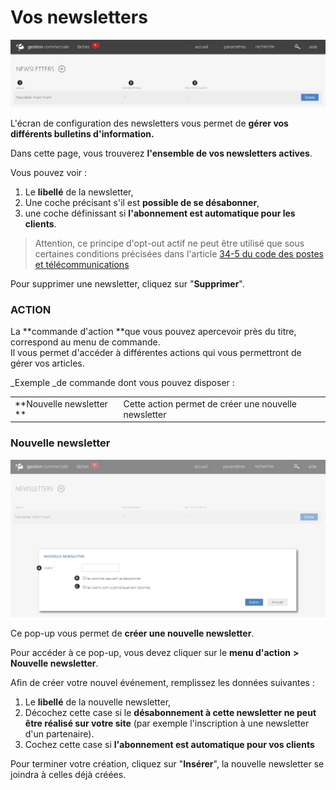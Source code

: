 # Vos newsletters


![index-screenshotdemosimplementecom20150806145938](images/index-screenshotdemosimplementecom20150806145938.png)

L'écran de configuration des newsletters vous permet de **gérer vos différents bulletins d'information.**

Dans cette page, vous trouverez **l'ensemble de vos newsletters actives**.

Vous pouvez voir :

1.  Le **libellé** de la newsletter,
2.  Une coche précisant s'il est **possible de se désabonner**,
3.  une coche définissant si **l'abonnement est automatique pour les clients**.

> Attention, ce principe d'opt-out actif ne peut être utilisé que sous certaines conditions précisées dans l'article [34-5 du code des postes et télécommunications](http://www.legifrance.gouv.fr/affichCodeArticle.do;jsessionid=CC4017ADEF5861BF009DFD5C31A036CF.tpdjo07v_3?idArticle=LEGIARTI000024506081&cidTexte=LEGITEXT000006070987&dateTexte=20120104)

Pour supprimer une newsletter, cliquez sur "**Supprimer**".

### ACTION

La **commande d'action **que vous pouvez apercevoir près du titre, correspond au menu de commande.  
Il vous permet d'accéder à différentes actions qui vous permettront de gérer vos articles.

_Exemple _de commande dont vous pouvez disposer :

<table>

<tbody>

<tr>

<td>**Nouvelle newsletter **</td>

<td> Cette action permet de créer une nouvelle newsletter </td>

</tr>

</tbody>

</table>

### Nouvelle newsletter

![index-2](images/index-2.png)

Ce pop-up vous permet de **créer une nouvelle newsletter**.

Pour accéder à ce pop-up, vous devez cliquer sur le **menu d'action** **> Nouvelle newsletter**.

Afin de créer votre nouvel événement, remplissez les données suivantes :

1.  Le **libellé** de la nouvelle newsletter,
2.  Décochez cette case si le **désabonnement à cette newsletter ne peut être réalisé sur votre site** (par exemple l'inscription à une newsletter d'un partenaire).
3.  Cochez cette case si **l'abonnement est automatique pour vos clients**

Pour terminer votre création, cliquez sur "**Insérer**", la nouvelle newsletter se joindra à celles déjà créées.